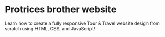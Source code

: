# Protrices brother website

Learn how to create a fully responsive Tour &amp; Travel website design from scratch using HTML, CSS, and JavaScript!
